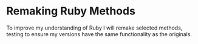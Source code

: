 # Remaking Ruby Methods

To improve my understanding of Ruby I will remake selected methods, testing to ensure my versions have the same functionality as the originals.
